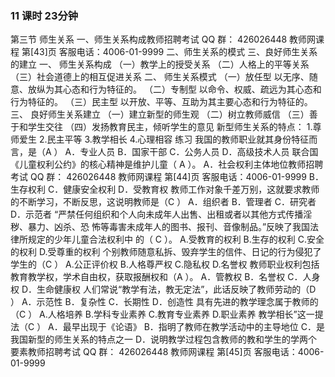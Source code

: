 ### 11 课时 23分钟

第三节 师生关系
一、师生关系构成教师招聘考试 QQ 群： 426026448
教师网课程 第[43]页 客服电话：4006-01-9999
二、师生关系的模式
三、良好师生关系的建立
一、 师生关系构成
（一）教学上的授受关系
（二）人格上的平等关系
（三）社会道德上的相互促进关系
二、 师生关系模式
（一）放任型
以无序、随意、放纵为其心态和行为特征的。
（二）专制型
以命令、权威、疏远为其心态和行为特征的。
（三）民主型
以开放、平等、互助为其主要心态和行为特征的。
三、 良好师生关系建立
（一）建立新型的师生观
（二）树立教师威信
（三）善于和学生交往
（四）发扬教育民主，倾听学生的意见
新型师生关系的特点：
1.尊师爱生
2.民主平等
3.教学相长
4.心理相容
练习
我国的教师职业就其身份特征而言，是（A ）
A．专业人员 B．国家干部
C．公务人员 D．高级技术人员
联合国《儿童权利公约》的核心精神是维护儿童（ A ）。
A．社会权利主体地位教师招聘考试 QQ 群： 426026448
教师网课程 第[44]页 客服电话：4006-01-9999
B．生存权利
C．健康安全权利
D．受教育权
教师工作对象千差万别，这就要求教师的不断学习，不断反思，这说明教师是（C ）
A．组织者 B．管理者
C．研究者 D．示范者
“严禁任何组织和个人向未成年人出售、出租或者以其他方式传播淫秽、暴力、凶杀、恐
怖等毒害未成年人的图书、报刊、音像制品。”反映了我国法律所规定的少年儿童合法权利中
的（ C ）。
A.受教育的权利 B.生存的权利
C.安全的权利 D.受尊重的权利
个别教师随意私拆、毁弃学生的信件、日记的行为侵犯了学生的（C ）
A.公正评价权 B.人格尊严权
C.隐私权 D.名誉权
教师职业权利包括教育教学权，学术自由权，获取报酬权和（A ）。
A．管教权 B．名誉权
C．人身权 D．生命健康权
人们常说“教学有法，教无定法”，此话反映了教师劳动的（D ）
A．示范性 B．复杂性
C．长期性 D．创造性
具有先进的教学理念属于教师的（C ）
A.人格培养 B.学科专业素养
C.教育专业素养 D.职业素养
教学相长”这一提法（C ）
A．最早出现于《论语》
B．指明了教师在教学活动中的主导地位
C．是我国新型的师生关系的特点之一
D．说明教学过程包含教师的教和学生的学两个要素教师招聘考试 QQ 群： 426026448
教师网课程 第[45]页 客服电话：4006-01-9999
